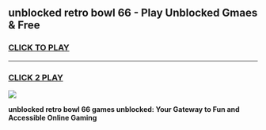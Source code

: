 
## unblocked retro bowl 66 - Play Unblocked Gmaes & Free
<h3>
<a href="https://news.freeplayer.one?title=unblocked_retro_bowl_66&ref=16F">CLICK TO PLAY</a></h3>
<hr>

<h3>
<a href="https://news.freeplayer.one?title=unblocked_retro_bowl_66&ref=16F">CLICK 2 PLAY</a>
  
</h3>

<a href="https://news.freeplayer.one?title=unblocked_retro_bowl_66&ref=16F/"><img src="https://clearcache.store/games.png"></a>


**unblocked retro bowl 66 games unblocked: Your Gateway to Fun and Accessible Online Gaming**
